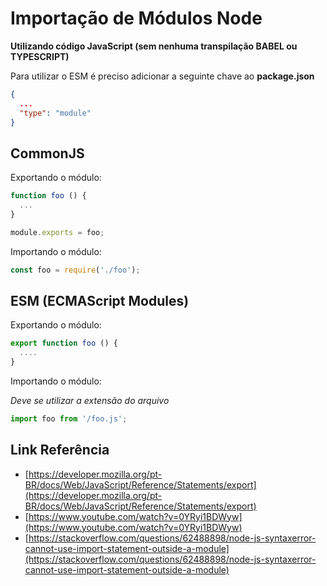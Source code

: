 # Importação de Módulos Node

**Utilizando código JavaScript (sem nenhuma transpilação BABEL ou TYPESCRIPT)**

Para utilizar o ESM é preciso adicionar a seguinte chave ao **package.json**

```json
{
  ...
  "type": "module"
}
```

## CommonJS

Exportando o módulo:

```js
function foo () {
  ...
}

module.exports = foo;
```

Importando o módulo:

```js
const foo = require('./foo');
```

## ESM (ECMAScript Modules)

Exportando o módulo:

```js
export function foo () {
  ....
}
```

Importando o módulo:

*Deve se utilizar a extensão do arquivo*

```js
import foo from '/foo.js';
```

## Link Referência

* [https://developer.mozilla.org/pt-BR/docs/Web/JavaScript/Reference/Statements/export](https://developer.mozilla.org/pt-BR/docs/Web/JavaScript/Reference/Statements/export)
* [https://www.youtube.com/watch?v=0YRyi1BDWyw](https://www.youtube.com/watch?v=0YRyi1BDWyw)
* [https://stackoverflow.com/questions/62488898/node-js-syntaxerror-cannot-use-import-statement-outside-a-module](https://stackoverflow.com/questions/62488898/node-js-syntaxerror-cannot-use-import-statement-outside-a-module)

